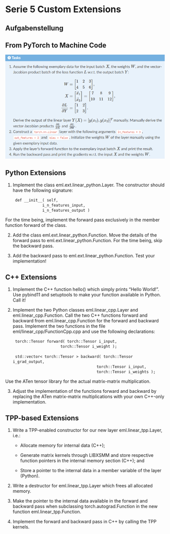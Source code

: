 # Serie 5 Custom Extensions

## Aufgabenstellung

## From PyTorch to Machine Code


![Alt-Text](https://github.com/rauschinger/Efficient_Machine_Learning/blob/main/5_Custom%20Extensions/aufgabenstellung.png)

## Python Extensions

1. Implement the class eml.ext.linear_python.Layer. The constructor should have the following signature:  

        def __init__( self,  
                    i_n_features_input,  
                    i_n_features_output )  

For the time being, implement the forward pass exclusively in the member function forward of the class.

2. Add the class eml.ext.linear_python.Function. Move the details of the forward pass to eml.ext.linear_python.Function. For the time being, skip the backward pass.

3. Add the backward pass to eml.ext.linear_python.Function. Test your implementation!

## C++ Extensions

1. Implement the C++ function hello() which simply prints “Hello World!”. Use pybind11 and setuptools to make your function available in Python. Call it!

2. Implement the two Python classes eml.linear_cpp.Layer and eml.linear_cpp.Function. Call the two C++ functions forward and backward from eml.linear_cpp.Function for the forward and backward pass. Implement the two functions in the file eml/linear_cpp/FunctionCpp.cpp and use the following declarations:

        torch::Tensor forward( torch::Tensor i_input,  
                            torch::Tensor i_weight );  

        std::vector< torch::Tensor > backward( torch::Tensor i_grad_output,  
                                            torch::Tensor i_input,  
                                            torch::Tensor i_weights );  

Use the ATen tensor library for the actual matrix-matrix multiplication.

3. Adjust the implementation of the functions forward and backward by replacing the ATen matrix-matrix multiplications with your own C++-only implementation.

## TPP-based Extensions

1. Write a TPP-enabled constructor for our new layer eml.linear_tpp.Layer, i.e.:

    - Allocate memory for internal data (C++);  

    - Generate matrix kernels through LIBXSMM and store respective function pointers in the internal memory section (C++); and

    - Store a pointer to the internal data in a member variable of the layer (Python).

2. Write a destructor for eml.linear_tpp.Layer which frees all allocated memory.

3. Make the pointer to the internal data available in the forward and backward pass when subclassing torch.autograd.Function in the new function eml.linear_tpp.Function.

4. Implement the forward and backward pass in C++ by calling the TPP kernels.